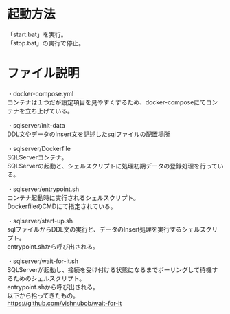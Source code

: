 # 起動方法
「start.bat」を実行。  
「stop.bat」の実行で停止。  


# ファイル説明

・docker-compose.yml  
コンテナは１つだが設定項目を見やすくするため、docker-composeにてコンテナを立ち上げている。

・sqlserver/init-data  
DDL文やデータのInsert文を記述したsqlファイルの配置場所  

・sqlserver/Dockerfile  
SQLServerコンテナ。  
SQLServerの起動と、シェルスクリプトに処理初期データの登録処理を行っている。  

・sqlserver/entrypoint.sh  
コンテナ起動時に実行されるシェルスクリプト。  
DockerfileのCMDにて指定されている。  

・sqlserver/start-up.sh  
sqlファイルからDDL文の実行と、データのInsert処理を実行するシェルスクリプト。  
entrypoint.shから呼び出される。  

・sqlserver/wait-for-it.sh  
SQLServerが起動し、接続を受け付ける状態になるまでポーリングして待機するためのシェルスクリプト。  
entrypoint.shから呼び出される。  
以下から拾ってきたもの。  
https://github.com/vishnubob/wait-for-it  

